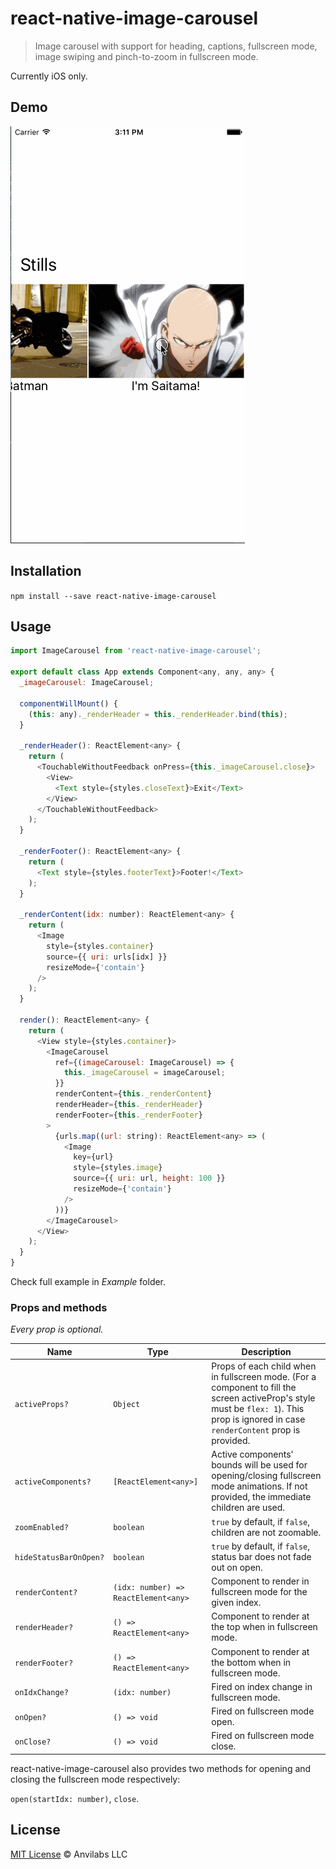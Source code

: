 # react-native-image-carousel
> Image carousel with support for heading, captions, fullscreen mode, image swiping and pinch-to-zoom in fullscreen mode.

Currently iOS only.

## Demo

<img alt="Demo" src=".github/demo.gif" width="375">

## Installation

`npm install --save react-native-image-carousel`

## Usage

```javascript
import ImageCarousel from 'react-native-image-carousel';

export default class App extends Component<any, any, any> {
  _imageCarousel: ImageCarousel;

  componentWillMount() {
    (this: any)._renderHeader = this._renderHeader.bind(this);
  }

  _renderHeader(): ReactElement<any> {
    return (
      <TouchableWithoutFeedback onPress={this._imageCarousel.close}>
        <View>
          <Text style={styles.closeText}>Exit</Text>
        </View>
      </TouchableWithoutFeedback>
    );
  }

  _renderFooter(): ReactElement<any> {
    return (
      <Text style={styles.footerText}>Footer!</Text>
    );
  }

  _renderContent(idx: number): ReactElement<any> {
    return (
      <Image
        style={styles.container}
        source={{ uri: urls[idx] }}
        resizeMode={'contain'}
      />
    );
  }

  render(): ReactElement<any> {
    return (
      <View style={styles.container}>
        <ImageCarousel
          ref={(imageCarousel: ImageCarousel) => {
            this._imageCarousel = imageCarousel;
          }}
          renderContent={this._renderContent}
          renderHeader={this._renderHeader}
          renderFooter={this._renderFooter}
        >
          {urls.map((url: string): ReactElement<any> => (
            <Image
              key={url}
              style={styles.image}
              source={{ uri: url, height: 100 }}
              resizeMode={'contain'}
            />
          ))}
        </ImageCarousel>
      </View>
    );
  }
}
```

Check full example in _Example_ folder.

### Props and methods

_Every prop is optional._

| Name | Type | Description |
|---|---|---|
| `activeProps?` | `Object` | Props of each child when in fullscreen mode. (For a component to fill the screen activeProp's style must be `flex: 1`). This prop is ignored in case `renderContent` prop is provided. |   
| `activeComponents?` | `[ReactElement<any>]` | Active components' bounds will be used for opening/closing fullscreen mode animations. If not provided, the  immediate children are used. |
| `zoomEnabled?` | `boolean` | `true` by default, if `false`, children are not zoomable. |
| `hideStatusBarOnOpen?` | `boolean` | `true` by default, if `false`, status bar does not fade out on open. |
| `renderContent?` | `(idx: number) => ReactElement<any>` | Component to render in fullscreen mode for the given index. |
| `renderHeader?` | `() => ReactElement<any>` | Component to render at the top when in fullscreen mode. |
| `renderFooter?` | `() => ReactElement<any>` | Component to render at the bottom when in fullscreen mode. |
| `onIdxChange?` | `(idx: number)` | Fired on index change in fullscreen mode. |
| `onOpen?` | `() => void` | Fired on fullscreen mode open. |
| `onClose?` | `() => void` | Fired on fullscreen mode close. |

react-native-image-carousel also provides two methods for opening and closing the fullscreen mode respectively:

`open(startIdx: number)`, `close`.

## License

[MIT License](./LICENSE) © Anvilabs LLC 
